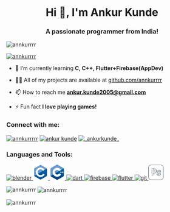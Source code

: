 <h1 align="center">Hi 👋, I'm Ankur Kunde</h1>
<h3 align="center">A passionate programmer from India!</h3>

<p align="left"> <img src="https://komarev.com/ghpvc/?username=annkurrrr&label=Profile%20views&color=0e75b6&style=flat" alt="annkurrrr" /> </p>

<p align="left"> <a href="https://github.com/ryo-ma/github-profile-trophy"><img src="https://github-profile-trophy.vercel.app/?username=annkurrrr" alt="annkurrrr" /></a> </p>

- 🌱 I’m currently learning **C, C++, Flutter+Firebase(AppDev)**

- 👨‍💻 All of my projects are available at [github.com/annkurrrr](github.com/annkurrrr)

- 📫 How to reach me **ankur.kunde2005@gmail.com**

- ⚡ Fun fact **I love playing games!**

<h3 align="left">Connect with me:</h3>
<p align="left">
<a href="https://twitter.com/annkurrrrr" target="blank"><img align="center" src="https://raw.githubusercontent.com/rahuldkjain/github-profile-readme-generator/master/src/images/icons/Social/twitter.svg" alt="annkurrrrr" height="30" width="40" /></a>
<a href="https://linkedin.com/in/ankur kunde" target="blank"><img align="center" src="https://raw.githubusercontent.com/rahuldkjain/github-profile-readme-generator/master/src/images/icons/Social/linked-in-alt.svg" alt="ankur kunde" height="30" width="40" /></a>
<a href="https://instagram.com/_ankurkunde_" target="blank"><img align="center" src="https://raw.githubusercontent.com/rahuldkjain/github-profile-readme-generator/master/src/images/icons/Social/instagram.svg" alt="_ankurkunde_" height="30" width="40" /></a>
</p>

<h3 align="left">Languages and Tools:</h3>
<p align="left"> <a href="https://www.blender.org/" target="_blank" rel="noreferrer"> <img src="https://download.blender.org/branding/community/blender_community_badge_white.svg" alt="blender" width="40" height="40"/> </a> <a href="https://www.cprogramming.com/" target="_blank" rel="noreferrer"> <img src="https://raw.githubusercontent.com/devicons/devicon/master/icons/c/c-original.svg" alt="c" width="40" height="40"/> </a> <a href="https://www.w3schools.com/cpp/" target="_blank" rel="noreferrer"> <img src="https://raw.githubusercontent.com/devicons/devicon/master/icons/cplusplus/cplusplus-original.svg" alt="cplusplus" width="40" height="40"/> </a> <a href="https://dart.dev" target="_blank" rel="noreferrer"> <img src="https://www.vectorlogo.zone/logos/dartlang/dartlang-icon.svg" alt="dart" width="40" height="40"/> </a> <a href="https://firebase.google.com/" target="_blank" rel="noreferrer"> <img src="https://www.vectorlogo.zone/logos/firebase/firebase-icon.svg" alt="firebase" width="40" height="40"/> </a> <a href="https://flutter.dev" target="_blank" rel="noreferrer"> <img src="https://www.vectorlogo.zone/logos/flutterio/flutterio-icon.svg" alt="flutter" width="40" height="40"/> </a> <a href="https://git-scm.com/" target="_blank" rel="noreferrer"> <img src="https://www.vectorlogo.zone/logos/git-scm/git-scm-icon.svg" alt="git" width="40" height="40"/> </a> <a href="https://www.photoshop.com/en" target="_blank" rel="noreferrer"> <img src="https://raw.githubusercontent.com/devicons/devicon/master/icons/photoshop/photoshop-line.svg" alt="photoshop" width="40" height="40"/> </a> </p>

<p><img align="left" src="https://github-readme-stats.vercel.app/api/top-langs?username=annkurrrr&show_icons=true&locale=en&layout=compact" alt="annkurrrr" /></p>

<p>&nbsp;<img align="center" src="https://github-readme-stats.vercel.app/api?username=annkurrrr&show_icons=true&locale=en" alt="annkurrrr" /></p>

<p><img align="center" src="https://github-readme-streak-stats.herokuapp.com/?user=annkurrrr&" alt="annkurrrr" /></p>
